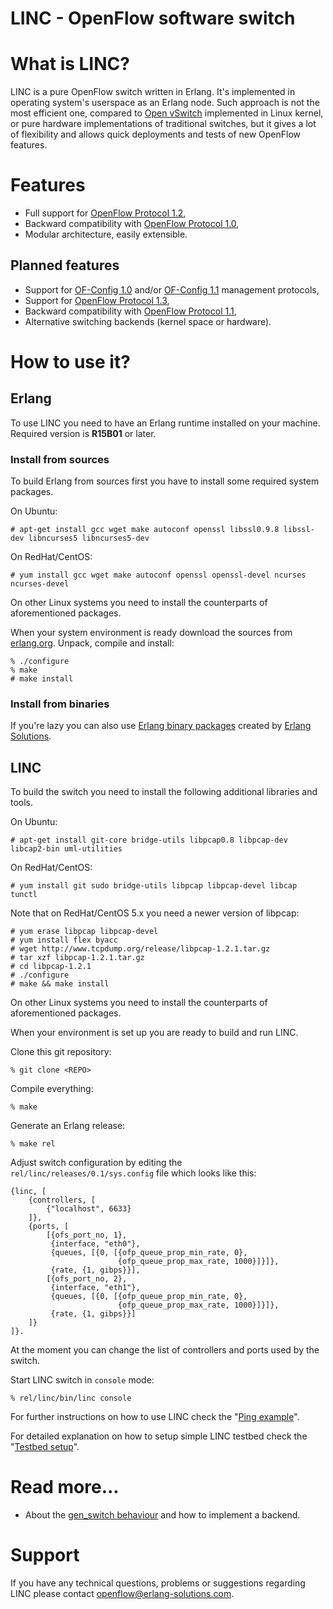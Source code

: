 LINC - OpenFlow software switch
===============================

What is LINC?
=============

LINC is a pure OpenFlow switch written in Erlang. It's implemented in operating
system's userspace as an Erlang node. Such approach is not the most efficient
one, compared to [Open vSwitch][ovs] implemented in Linux kernel, or pure
hardware implementations of traditional switches, but it gives a lot of
flexibility and allows quick deployments and tests of new OpenFlow features.

Features
========

 * Full support for [OpenFlow Protocol 1.2][ofp3],
 * Backward compatibility with [OpenFlow Protocol 1.0][ofp1],
 * Modular architecture, easily extensible.

Planned features
----------------

 * Support for [OF-Config 1.0][ofc1] and/or [OF-Config 1.1][ofc2] management
   protocols,
 * Support for [OpenFlow Protocol 1.3][ofp4],
 * Backward compatibility with [OpenFlow Protocol 1.1][ofp2],
 * Alternative switching backends (kernel space or hardware).

How to use it?
==============

Erlang
------

To use LINC you need to have an Erlang runtime installed on your
machine. Required version is **R15B01** or later.

### Install from sources

To build Erlang from sources first you have to install some required system
packages.

On Ubuntu:

    # apt-get install gcc wget make autoconf openssl libssl0.9.8 libssl-dev libncurses5 libncurses5-dev

On RedHat/CentOS:

    # yum install gcc wget make autoconf openssl openssl-devel ncurses ncurses-devel

On other Linux systems you need to install the counterparts of aforementioned packages.


When your system environment is ready download the sources from [erlang.org][erlang-src]. Unpack, compile and install:

    % ./configure
    % make
    # make install

### Install from binaries

If you're lazy you can also use [Erlang binary packages][erlang-bin] created by [Erlang Solutions][esl].

LINC
----

To build the switch you need to install the following additional libraries and
tools.

On Ubuntu:

    # apt-get install git-core bridge-utils libpcap0.8 libpcap-dev libcap2-bin uml-utilities

On RedHat/CentOS:

    # yum install git sudo bridge-utils libpcap libpcap-devel libcap tunctl

Note that on RedHat/CentOS 5.x you need a newer version of libpcap:

    # yum erase libpcap libpcap-devel
    # yum install flex byacc
    # wget http://www.tcpdump.org/release/libpcap-1.2.1.tar.gz
    # tar xzf libpcap-1.2.1.tar.gz
    # cd libpcap-1.2.1
    # ./configure
    # make && make install

On other Linux systems you need to install the counterparts of aforementioned packages.

When your environment is set up you are ready to build and run LINC.

Clone this git repository:

    % git clone <REPO>

Compile everything:

    % make

Generate an Erlang release:

    % make rel

Adjust switch configuration by editing the `rel/linc/releases/0.1/sys.config` file which looks like this:

    {linc, [
        {controllers, [
            {"localhost", 6633}
        ]},
        {ports, [
            [{ofs_port_no, 1},
             {interface, "eth0"},
             {queues, [{0, [{ofp_queue_prop_min_rate, 0},
                            {ofp_queue_prop_max_rate, 1000}]}]},
             {rate, {1, gibps}}],
            [{ofs_port_no, 2},
             {interface, "eth1"},
             {queues, [{0, [{ofp_queue_prop_min_rate, 0},
                            {ofp_queue_prop_max_rate, 1000}]}]},
             {rate, {1, gibps}}]
        ]}
    ]}.

At the moment you can change the list of controllers and ports used by the
switch.

Start LINC switch in `console` mode:

    % rel/linc/bin/linc console

For further instructions on how to use LINC check the
"[Ping example](https://github.com/FlowForwarding/LINC-Switch/tree/master/docs/example-ping.md)".

For detailed explanation on how to setup simple LINC testbed check the
"[Testbed setup](https://github.com/FlowForwarding/LINC-Switch/tree/master/docs/testbed-setup.md)".

Read more...
============

 * About the [gen_switch behaviour](https://github.com/FlowForwarding/LINC-Switch/tree/master/docs/gen_switch.md) and how to implement a
   backend.

Support
=======

If you have any technical questions, problems or suggestions regarding LINC
please contact <openflow@erlang-solutions.com>.

 [ovs]: http://openvswitch.org
 [ofp1]: https://www.opennetworking.org/images/stories/downloads/specification/openflow-spec-v1.0.0.pdf
 [ofp2]: https://www.opennetworking.org/images/stories/downloads/specification/openflow-spec-v1.1.0.pdf 
 [ofp3]: https://www.opennetworking.org/images/stories/downloads/specification/openflow-spec-v1.2.pdf 
 [ofp4]: https://www.opennetworking.org/images/stories/downloads/specification/openflow-spec-v1.3.0.pdf 
 [ofc1]: https://www.opennetworking.org/images/stories/downloads/of-config/of-config1dot0-final.pdf
 [ofc2]: https://www.opennetworking.org/images/stories/downloads/of-config/of-config-1.1.pdf
 [erlang-src]: http://www.erlang.org/download.html
 [erlang-bin]: http://www.erlang-solutions.com/section/132/download-erlang-otp
 [esl]: http://www.erlang-solutions.com
